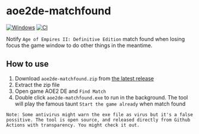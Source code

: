# aoe2de-matchfound
[![Windows](https://svgshare.com/i/ZhY.svg)](https://svgshare.com/i/ZhY.svg)
[![CI][build-badge]][build-url]

Notify `Age of Empires II: Definitive Edition` match found when losing focus the game window to do other things in the meantime.

[build-badge]: https://github.com/sanhphanvan96/aoe2de-matchfound/actions/workflows/build.yml/badge.svg
[build-url]: https://github.com/sanhphanvan96/aoe2de-matchfound/actions/workflows/build.yml

## How to use
1. Download `aoe2de-matchfound.zip` from [the latest release](https://github.com/sanhphanvan96/aoe2de-matchfound/releases/latest)
2. Extract the zip file
3. Open game AOE2 DE and `Find Match`
4. Double click `aoe2de-matchfound.exe` to run in the background. The tool will play the famous taunt `Start the game already` when match found

```Note: Some antivirus might warn the exe file as virus but it's a false possitive. The tool is open source, and released directly from Github Actions with transparency. You might check it out.```

